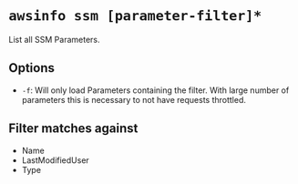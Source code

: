 # `awsinfo ssm [parameter-filter]*`

List all SSM Parameters.

## Options

* `-f`: Will only load Parameters containing the filter. With large number of parameters this is necessary to not have requests throttled.

## Filter matches against

* Name
* LastModifiedUser
* Type